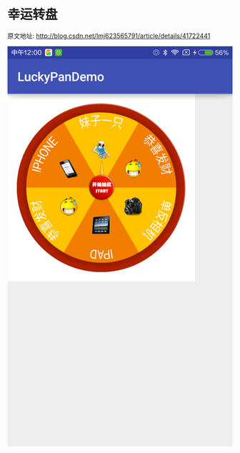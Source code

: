 # 幸运转盘

原文地址: http://blog.csdn.net/lmj623565791/article/details/41722441

![](https://github.com/czhzero/LuckyPanDemo/blob/master/device-2017-03-06-120030.png)
